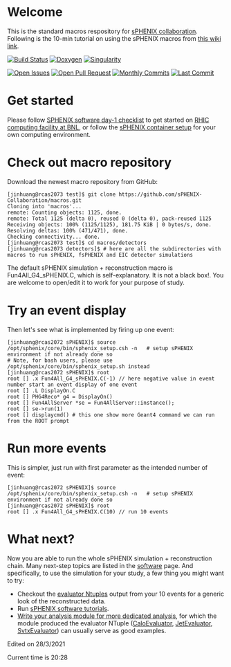 
# Welcome

This is the standard macros respository for [sPHENIX collaboration](https://www.sphenix.bnl.gov/). Following is the 10-min tutorial on using the sPHENIX macros from [this wiki link](https://wiki.bnl.gov/sPHENIX/index.php/Tutorial/sPHENIX_simulation).

[![Build Status](https://web.sdcc.bnl.gov/jenkins-sphenix/buildStatus/icon?job=sPHENIX/sPHENIX_CoreSoftware_MasterBranch)](https://web.sdcc.bnl.gov/jenkins-sphenix/job/sPHENIX/job/sPHENIX_CoreSoftware_MasterBranch/)
[![Doxygen](https://img.shields.io/badge/code%20reference-Doxygen-green.svg)](https://www.phenix.bnl.gov/WWW/sPHENIX/doxygen/html/)
[![Singularity](https://img.shields.io/badge/container-Singularity%20via%20CVMFS-green.svg)](https://github.com/sPHENIX-Collaboration/Singularity)

[![Open Issues](https://img.shields.io/github/issues/sPHENIX-Collaboration/macros.svg)](https://github.com/sPHENIX-Collaboration/macros/issues)
[![Open Pull Request](https://img.shields.io/github/issues-pr/sPHENIX-Collaboration/macros.svg)](https://github.com/sPHENIX-Collaboration/macros/pulls)
[![Monthly Commits](https://img.shields.io/github/commit-activity/m/sPHENIX-Collaboration/macros.svg)](https://github.com/sPHENIX-Collaboration/macros/commits/master)
[![Last Commit](https://img.shields.io/github/last-commit/sPHENIX-Collaboration/macros.svg)](https://github.com/sPHENIX-Collaboration/macros/commits/master)

# Get started

Please follow [SPHENIX software day-1 checklist](https://wiki.bnl.gov/sPHENIX/index.php/SPHENIX_software_day-1_checklist) to get started on [RHIC computing facility at BNL](https://www.racf.bnl.gov/), or follow the [sPHENIX container setup](https://github.com/sPHENIX-Collaboration/Singularity) for your own computing environment.

# Check out macro repository

Download the newest macro repository from GitHub:

```
[jinhuang@rcas2073 test]$ git clone https://github.com/sPHENIX-Collaboration/macros.git
Cloning into 'macros'...
remote: Counting objects: 1125, done.
remote: Total 1125 (delta 0), reused 0 (delta 0), pack-reused 1125
Receiving objects: 100% (1125/1125), 181.75 KiB | 0 bytes/s, done.
Resolving deltas: 100% (471/471), done.
Checking connectivity... done.
[jinhuang@rcas2073 test]$ cd macros/detectors
[jinhuang@rcas2073 detectors]$ # here are all the subdirectories with macros to run sPHENIX, fsPHENIX and EIC detector simulations
```

The default sPHENIX simulation + reconstruction macro is Fun4All_G4_sPHENIX.C, which is self-explanatory. It is not a black box!. You are welcome to open/edit it to work for your purpose of study.

# Try an event display

Then let's see what is implemented by firing up one event:
```
[jinhuang@rcas2072 sPHENIX]$ source /opt/sphenix/core/bin/sphenix_setup.csh -n   # setup sPHENIX environment if not already done so
# Note, for bash users, please use /opt/sphenix/core/bin/sphenix_setup.sh instead
[jinhuang@rcas2072 sPHENIX]$ root
root [] .x Fun4All_G4_sPHENIX.C(-1) // here negative value in event number start an event display of one event
root [] .L DisplayOn.C 
root [] PHG4Reco* g4 = DisplayOn()
root [] Fun4AllServer *se = Fun4AllServer::instance();
root [] se->run(1)
root [] displaycmd() # this one show more Geant4 command we can run from the ROOT prompt
```


# Run more events

This is simpler, just run with first parameter as the intended number of event:
```
[jinhuang@rcas2072 sPHENIX]$ source /opt/sphenix/core/bin/sphenix_setup.csh -n   # setup sPHENIX environment if not already done so
[jinhuang@rcas2072 sPHENIX]$ root
root [] .x Fun4All_G4_sPHENIX.C(10) // run 10 events
```

# What next?

Now you are able to run the whole sPHENIX simulation + reconstruction chain. Many next-step topics are listed in the [software](https://wiki.bnl.gov/sPHENIX/index.php/Software) page. And specifically, to use the simulation for your study, a few thing you might want to try:

* Checkout the [evaluator Ntuples](https://wiki.bnl.gov/sPHENIX/index.php/Tracking) output from your 10 events for a generic look of the reconstructed data.
* Run [sPHENIX software tutorials](https://github.com/sPHENIX-Collaboration/tutorials).
* [Write your analysis module for more dedicated analysis](https://wiki.bnl.gov/sPHENIX/index.php/Example_of_using_DST_nodes), for which the module produced the evaluator NTuple ([CaloEvaluator](https://sphenix-collaboration.github.io/doxygen/dd/d59/classCaloEvaluator.html), [JetEvaluator](https://sphenix-collaboration.github.io/doxygen/dd/d59/classCaloEvaluator.html), [SvtxEvaluator](https://sphenix-collaboration.github.io/doxygen/d6/d11/classSvtxEvaluator.html)) can usually serve as good examples.





Edited on 28/3/2021

Current time is 20:28
